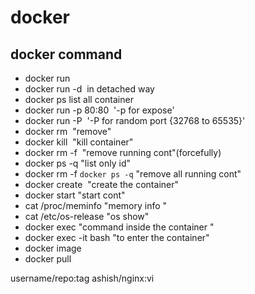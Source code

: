 # docker
## docker command
- docker run <image>   
- docker run -d <image> in detached way
- docker ps    list all container 
- docker run -p 80:80 <image> '-p for expose'
- docker run -P <image> '-P for random port {32768 to 65535}'
- docker rm <image> "remove"
- docker kill <image> "kill container"
- docker rm -f <image> "remove running cont"(forcefully)
- docker ps -q "list only id"
- docker rm -f `docker ps -q` "remove all running cont"
- docker create <image> "create the container"
- docker start <container> "start cont"
- cat /proc/meminfo "memory info "
- cat /etc/os-release "os show"
- docker exec <container> <command> "command inside the container "
- docker exec -it <cont> bash "to enter the container"
- docker image
- docker pull
















username/repo:tag
ashish/nginx:vi